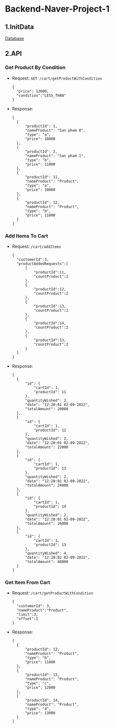 # Backend-Naver-Project-1
## 1.InitData

[Database](https://github.com/TieuLang/Backend-Naver-Project-1/blob/master/src/main/java/com/example/demo/config/Config.java)

## 2.API

### Get Product By Condition 
- Request: `GET /cart/getProductWithCondition`
  ```
  {
    "price": 12000,
    "condition":"LESS_THAN"
  }
  ```
- Response:
  ```
  [
    {
        "productId": 1,
        "nameProduct": "San pham 0",
        "type": "a",
        "price": 10000
    },
    {
        "productId": 2,
        "nameProduct": "San pham 1",
        "type": "b",
        "price": 11000
    },
    {
        "productId": 11,
        "nameProduct": "Product",
        "type": "a",
        "price": 10000
    },
    {
        "productId": 12,
        "nameProduct": "Product",
        "type": "b",
        "price": 11000
    }
  ]
  ```
### Add Items To Cart
- Request: `/cart/addItems`
  ```
  {
    "customerId":3,
    "productAddedRequests":[
        {
            "productId":11,
            "countProduct":2
        },
        {
            "productId":12,
            "countProduct":2
        },
        {
            "productId":13,
            "countProduct":2
        },
        {
            "productId":14,
            "countProduct":2
        },
        {
            "productId":13,
            "countProduct":2
        }
    ]
  }
  ```
- Response:
  ```
  [
    {
        "id": {
            "cartId": 1,
            "productId": 11
        },
        "quantityWished": 2,
        "date": "12:20:01 02-09-2022",
        "totalAmount": 20000
    },
    {
        "id": {
            "cartId": 1,
            "productId": 12
        },
        "quantityWished": 2,
        "date": "12:20:01 02-09-2022",
        "totalAmount": 22000
    },
    {
        "id": {
            "cartId": 1,
            "productId": 13
        },
        "quantityWished": 2,
        "date": "12:20:01 02-09-2022",
        "totalAmount": 24000
    },
    {
        "id": {
            "cartId": 1,
            "productId": 14
        },
        "quantityWished": 2,
        "date": "12:20:01 02-09-2022",
        "totalAmount": 26000
    },
    {
        "id": {
            "cartId": 1,
            "productId": 13
        },
        "quantityWished": 4,
        "date": "12:20:02 02-09-2022",
        "totalAmount": 48000
    }
  ]
  ```
### Get Item From Cart
- Request: `/cart/getProductWithCondition`
  ```
  {
    "customerId": 3,
    "nameProduct":"Product",
    "limit":3,
    "offset":1
  }
  ```
- Response:
  ```
  [
    {
        "productId": 12,
        "nameProduct": "Product",
        "type": "b",
        "price": 11000
    },
    {
        "productId": 13,
        "nameProduct": "Product",
        "type": "c",
        "price": 12000
    },
    {
        "productId": 14,
        "nameProduct": "Product",
        "type": "d",
        "price": 13000
    }
  ]
  ```
